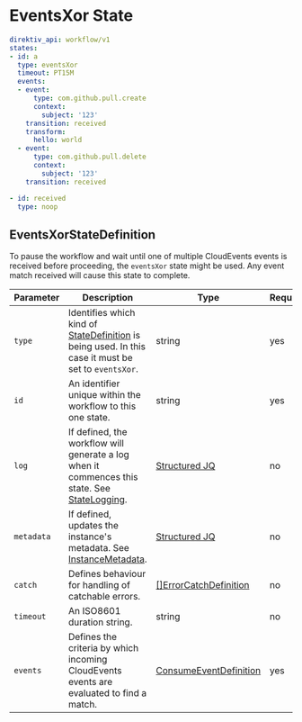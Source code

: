 # EventsXor State 

```yaml
direktiv_api: workflow/v1
states:
- id: a
  type: eventsXor
  timeout: PT15M
  events:
  - event:
      type: com.github.pull.create
      context:
        subject: '123'
    transition: received
    transform:
      hello: world
  - event:
      type: com.github.pull.delete
      context:
        subject: '123'
    transition: received

- id: received
  type: noop
```

## EventsXorStateDefinition 

To pause the workflow and wait until one of multiple CloudEvents events is received before proceeding, the `eventsXor` state might be used. Any event match received will cause this state to complete.

| Parameter | Description | Type | Required |
| --- | --- | --- | --- |
| `type` | Identifies which kind of [StateDefinition](./states.md) is being used. In this case it must be set to `eventsXor`. | string | yes | 
| `id` | An identifier unique within the workflow to this one state. | string | yes |
| `log` | If defined, the workflow will generate a log when it commences this state. See [StateLogging](./logging.md). | [Structured JQ](../instance-data/structured-jx.md) | no |
| `metadata` | If defined, updates the instance's metadata. See [InstanceMetadata](./metadata.md). | [Structured JQ](../instance-data/structured-jx.md) | no |
| `catch` | Defines behaviour for handling of catchable errors.  | [[]ErrorCatchDefinition](/spec/workflow-yaml/errors/#errorcatchdefinition) | no |
| `timeout` | An ISO8601 duration string. | string | no |
| `events` | Defines the criteria by which incoming CloudEvents events are evaluated to find a match. | [ConsumeEventDefinition](./consume-event.md#consumeeventdefinition) | yes |
